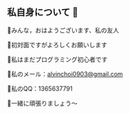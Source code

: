 ## 私自身について 👋

🎵みんな，おはようございます、私の友人

🌟初対面ですがよろしくお願いします

💭私はまだプログラミング初心者です

💌私のメール：alvinchoi0903@gmail.com

💬私のQQ：1365637791

🙌一緒に頑張りましょう〜

